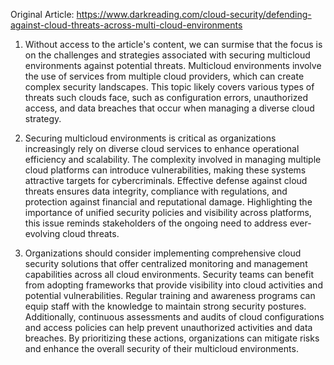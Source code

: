 Original Article: https://www.darkreading.com/cloud-security/defending-against-cloud-threats-across-multi-cloud-environments

1) Without access to the article's content, we can surmise that the focus is on the challenges and strategies associated with securing multicloud environments against potential threats. Multicloud environments involve the use of services from multiple cloud providers, which can create complex security landscapes. This topic likely covers various types of threats such clouds face, such as configuration errors, unauthorized access, and data breaches that occur when managing a diverse cloud strategy.

2) Securing multicloud environments is critical as organizations increasingly rely on diverse cloud services to enhance operational efficiency and scalability. The complexity involved in managing multiple cloud platforms can introduce vulnerabilities, making these systems attractive targets for cybercriminals. Effective defense against cloud threats ensures data integrity, compliance with regulations, and protection against financial and reputational damage. Highlighting the importance of unified security policies and visibility across platforms, this issue reminds stakeholders of the ongoing need to address ever-evolving cloud threats.

3) Organizations should consider implementing comprehensive cloud security solutions that offer centralized monitoring and management capabilities across all cloud environments. Security teams can benefit from adopting frameworks that provide visibility into cloud activities and potential vulnerabilities. Regular training and awareness programs can equip staff with the knowledge to maintain strong security postures. Additionally, continuous assessments and audits of cloud configurations and access policies can help prevent unauthorized activities and data breaches. By prioritizing these actions, organizations can mitigate risks and enhance the overall security of their multicloud environments.